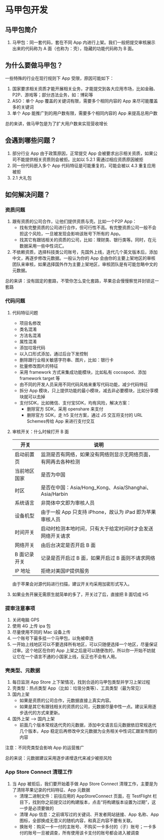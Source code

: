 # 马甲包开发
## 马甲包简介
1. 马甲包：同一套代码，套在不同 App 内进行上架。我们一般把提交审核展示出来的代码称为 A 面（也称为：壳），隐藏的功能代码称为 B 面。

## 为什么要做马甲包？

一些特殊的行业在现行规则下 App 受限，原因可能如下：

1. 国家要求相关资质才能开展相关业务，才能提交到各大应用市场，比如金融、P2P、游戏等；部分违法业务，如：博彩等
2. ASO：单个 App 覆盖的关键词有限，需要多个相同内容的 App 来尽可能覆盖多的关键词
3. 单个 App 能推广到的用户数有限，需要多个相同内容的 App 来提高总用户数

总的来讲，做马甲包是为了扩大用户数来实现营收增长

## 会遇到哪些问题？
1. 部分行业 App 由于政策原因，正常提交 App 会被要求出示相关资质，如果公司不能提供相关资质则会被拒。比如以 5.2.1 需通过相应资质原因被拒
2. 同一份代码嵌入多个 App 代码特征是可能重复的，可能会被以 4.3 重复应用被拒
3. 2.1 大礼包

## 如何解决问题？
### 资质问题
1. 跟有资质的公司合作，让他们提供资质与壳。比如一个P2P App：
	* 找有完整资质的公司进行合作，但可行性不高。有完整资质公司一般不会担这个风险，一旦被发现会影响该账号下所有的 App。
	* 找其它有跟钱相关的资质的公司，比如：理财类、银行类等。同时，在元数据采用一些中性词汇。
2. 不依赖资质，选择科技类公司账号，先国外上线，迭代几个英文版本后，添加中文，再逐步修改元数据。一般认为你的 App 会由你的主要上架地区的审核团队来审核，如果选择国外作为主要上架地区，审核团队是有可能忽略中文的元数据。

总的来讲：没有固定的套路，不管你怎么变化套路，苹果总会慢慢察觉并封锁这一套路

### 代码问题
1. 代码特征问题
	* 项目名修改
	* 类名混淆
	* 方法名混淆
	* 属性混淆
	* 添加垃圾代码
	* 以入口形式添加，通过后台下发控制
	* 删除跟行业相关敏感字符串、图片，比如：银行卡
	* 批量修改图片的特征
	* 采用 framework 方式来集成功能模块，比如私有 cocoapod、添加 framework target 等
	* 由不同的开发人员采用不同代码风格来重写代码功能，减少代码特征
	* 拆分 App 模块，只上提供功能的最小模块，减去非必要模块，比如分享模块就可以去掉
	* 支付SDK，比如微信、支付宝SDK，均有风险，解决方案：
		* 删除官方 SDK，采用 openshare 来支付
		* 删除官方 SDK，走 h5 支付方案，通过 JS 交互将支付的 URL Schemes传给 App 来进行支付交互
2. 审核开关：什么时候打开 B 面
	
	|开关 | 说明 |
	|-----|-----|
	|启动前置页 | 监测是否有网络，如果没有网络则显示无网络页面，有网再去各种检测 |
	|当前地区国家 | 是否为中国 |
	|时区 | 是否在中国：Asia/Hong_Kong、Asia/Shanghai、Asia/Harbin |
	|系统语言 | 非简体中文即为审核人员 |
	|设备机型 | 由于一般 App 只支持 iPhone，故认为 iPad 即为苹果审核人员 |
	|时间开关 | 启动时检测本地时间，只有大于给定时间时才会发送网络开关请求 |
	|网络开关 | 由后台决定是否开启 B 面 |
	|B 面记录开关 | 记录是否开启过 B 面，如果开启过 B 面则不请求网络 |
	|IP 地址 | 拒绝对美国IP提供服务 |

	由于苹果会对源代码进行扫描，建议开关均采用加密形式写入。
3. 如果业务开展无需原生就简单的多了，开关过了后，直接把 B 面切成 H5

### 提审注意事项
1. 关闭电脑 GPS
2. 使用 4G 上传 ipa 包
3. 尽量使用不同的 Mac 设备上传
4. 一个账号下最多挂一个马甲包，以免被牵连
5. 一开始上线地区可以不要选择所有地区，可以只随便选择一个地区，尽量保证过审。这个地区在你的 App 上架之后是可以随便改的，所以你一开始不妨就让它在一个语言不通的小国家上线，反正也不会有人用。

### 壳类型、元数据
1. 每日监测 App Store 上下架情况，找到合适的马甲包类型并学习上架过程
2. 壳类型：热点类型 App（比如：垃圾分类等）、工具类型（最为常见）
2. 国内上架
	* 如果是资质的公司合作，元数据直接上真实内容。
	* 如果是其它有跟钱相关的资质的公司，元数据尽量中性一点。建议采用逐步迭代的方式来更新。
3. 国外上架 --> 国内上架
	* 前面几个版本常规迭代壳的元数据，添加中文语言后元数据依旧常规迭代几个版本，App 稳定后再修改中文元数据为业务相关中性词汇跟宣传图的内容

注意：不同壳类型会影响 App 的运营推广

总的来说：元数据建议采用逐步递增迭代来减少被拒风险

### App Store Connect 清理工作
1. 当 App 被拒后，我们要开始着手做 App Store Connect 清理工作，主要是为了清除苹果记录的代码特征、App 元数据
	* 清理二进制文件：前往应用的 AppStoreConnect 页面，在 TestFlight 栏目下，找到你之前提交过的构建版本，点击“将构建版本设置为过期”，这一步是必须要做的
	* 清理 App 信息：之前填写过的关键词、开发者网站链接、App 名称、App 图标，全部换成无意义的随机内容，和真正内容不要有关联。
	* 换账号：购买一卡一付的主账号、不购买一卡多付的（子）账号；一卡多付的账号一旦被调查，所有使用该卡支付的账号都会进入被调查
